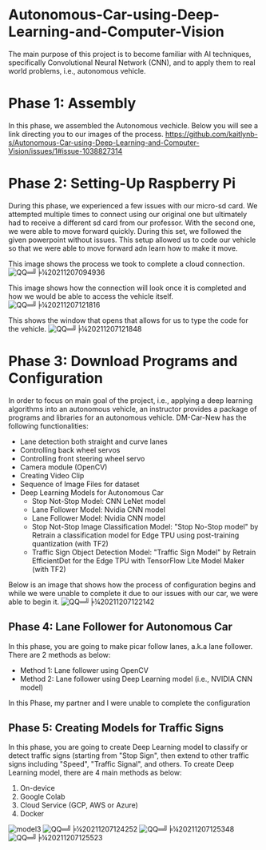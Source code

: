 # Autonomous-Car-using-Deep-Learning-and-Computer-Vision
The main purpose of this project is to become familiar with AI techniques, specifically Convolutional Neural Network (CNN), and to apply them to real world problems, i.e., autonomous vehicle.

# Phase 1: Assembly
In this phase, we assembled the Autonomous vechicle. Below you will see a link directing you to our images of the process.
https://github.com/kaitlynb-s/Autonomous-Car-using-Deep-Learning-and-Computer-Vision/issues/1#issue-1038827314

# Phase 2: Setting-Up Raspberry Pi
During this phase, we experienced a few issues with our micro-sd card. We attempted multiple times to connect using our original one but ultimately had to receive a different sd card from our professor. With the second one, we were able to move forward quickly. During this set, we followed the given powerpoint without issues. This setup allowed us to code our vehicle so that we were able to move forward adn learn how to make it move.

This image shows the process we took to complete a cloud connection.
![QQ═╝╞¼20211207094936](https://user-images.githubusercontent.com/90004321/145451318-105d1acb-02da-46a5-9d89-fed2be7d9da9.png)

This image shows how the connection will look once it is completed and how we would be able to access the vehicle itself.
![QQ═╝╞¼20211207121816](https://user-images.githubusercontent.com/90004321/145451347-e7d4f2d5-1ae5-4f9d-bab4-026948f4617c.png)

This shows the window that opens that allows for us to type the code for the vehicle.
![QQ═╝╞¼20211207121848](https://user-images.githubusercontent.com/90004321/145451364-f22386d4-9b7b-4626-a4f5-8e67d5e15d4f.png)

# Phase 3: Download Programs and Configuration
In order to focus on main goal of the project, i.e., applying a deep learning algorithms into an autonomous vehicle, an instructor provides a package of programs and libraries for an autonomous vehicle. DM-Car-New has the following functionalities:
-   Lane detection both straight and curve lanes
-   Controlling back wheel servos
-   Controlling front steering wheel servo
-   Camera module (OpenCV)
-   Creating Video Clip
-   Sequence of Image Files for dataset
-   Deep Learning Models for Autonomous Car
    -   Stop Not-Stop Model: CNN LeNet model
    -   Lane Follower Model: Nvidia CNN model
    -   Lane Follower Model: Nvidia CNN model
    -   Stop Not-Stop Image Classification Model: "Stop No-Stop model" by Retrain a classification model for Edge TPU using post-training quantization (with TF2)
    -   Traffic Sign Object Detection Model: "Traffic Sign Model" by Retrain EfficientDet for the Edge TPU with TensorFlow Lite Model Maker (with TF2)

Below is an image that shows how the process of configuration begins and while we were unable to complete it due to our issues with our car, we were able to begin it.
![QQ═╝╞¼20211207122142](https://user-images.githubusercontent.com/90004321/145459333-3003be4e-de5e-4d6e-9287-456a03a259ed.png)


## Phase 4: Lane Follower for Autonomous Car
In this phase, you are going to make picar follow lanes, a.k.a lane follower. There are 2 methods as below:
-   Method 1: Lane follower using OpenCV
-   Method 2: Lane follower using Deep Learning model (i.e., NVIDIA CNN model)

In this Phase, my partner and I were unable to complete the configuration 


## Phase 5: Creating Models for Traffic Signs
In this phase, you are going to create Deep Learning model to classify or detect traffic signs (starting from "Stop Sign", then extend to other traffic signs including "Speed", "Traffic Signal", and others.
To create Deep Learning model, there are 4 main methods as below:
1.  On-device
2.  Google Colab
3.  Cloud Service (GCP, AWS or Azure)
4.  Docker

![model3](https://user-images.githubusercontent.com/90004321/145461128-f64ec8b3-1ef7-4f5b-a67a-e947b5ac9606.png)
![QQ═╝╞¼20211207124252](https://user-images.githubusercontent.com/90004321/145461142-d2ff1d50-2274-4cef-afa6-57e12b8a6432.png)
![QQ═╝╞¼20211207125348](https://user-images.githubusercontent.com/90004321/145461156-ec8f050b-009c-48eb-adfa-eafd6e8fb9ad.png)
![QQ═╝╞¼20211207125523](https://user-images.githubusercontent.com/90004321/145461172-8d83b126-23a1-4d53-94a1-1418c7a16c07.png)
